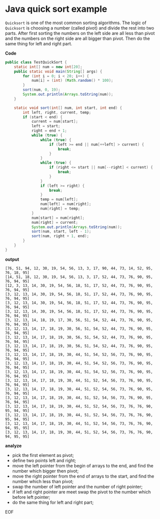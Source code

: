 # Java quick sort example
`Quicksort` is one of the most common sorting algorithms. The logic of `Quicksort` is choosing a number (called pivot) 
and divide the rest into two parts. After first sorting the numbers on the left side are all less than pivot and 
the numbers on the right side are all bigger than pivot. Then do the same thing for left and right part.

**Code**
```java
public class TestQuickSort {
    static int[] num = new int[20];
    public static void main(String[] args) {
        for (int i = 0; i < 20; i++) {
            num[i] = (int) (Math.random() * 100);
        }
        sort(num, 0, 19);
        System.out.println(Arrays.toString(num));
    }

    static void sort(int[] num, int start, int end) {
        int left, right, current, temp;
        if (start < end) {
            current = num[start];
            left = start;
            right = end + 1;
            while (true) {
                while (true) {
                    if (left >= end || num[++left] > current) {
                        break;
                    }
                }
                while (true) {
                    if (right <= start || num[--right] < current) {
                        break;
                    }
                }
                if (left >= right) {
                    break;
                }
                temp = num[left];
                num[left] = num[right];
                num[right] = temp;
            }
            num[start] = num[right];
            num[right] = current;
            System.out.println(Arrays.toString(num));
            sort(num, start, left - 1);
            sort(num, right + 1, end);
        }
    }
}
```
**output**
```
[76, 51, 94, 12, 30, 19, 54, 56, 13, 3, 17, 90, 44, 73, 14, 52, 95, 76, 18, 95]
[14, 51, 18, 12, 30, 19, 54, 56, 13, 3, 17, 52, 44, 73, 76, 90, 95, 76, 94, 95]
[12, 3, 13, 14, 30, 19, 54, 56, 18, 51, 17, 52, 44, 73, 76, 90, 95, 76, 94, 95]
[3, 12, 13, 14, 30, 19, 54, 56, 18, 51, 17, 52, 44, 73, 76, 90, 95, 76, 94, 95]
[3, 12, 13, 14, 30, 19, 54, 56, 18, 51, 17, 52, 44, 73, 76, 90, 95, 76, 94, 95]
[3, 12, 13, 14, 30, 19, 54, 56, 18, 51, 17, 52, 44, 73, 76, 90, 95, 76, 94, 95]
[3, 12, 13, 14, 18, 19, 17, 30, 56, 51, 54, 52, 44, 73, 76, 90, 95, 76, 94, 95]
[3, 12, 13, 14, 17, 18, 19, 30, 56, 51, 54, 52, 44, 73, 76, 90, 95, 76, 94, 95]
[3, 12, 13, 14, 17, 18, 19, 30, 56, 51, 54, 52, 44, 73, 76, 90, 95, 76, 94, 95]
[3, 12, 13, 14, 17, 18, 19, 30, 56, 51, 54, 52, 44, 73, 76, 90, 95, 76, 94, 95]
[3, 12, 13, 14, 17, 18, 19, 30, 44, 51, 54, 52, 56, 73, 76, 90, 95, 76, 94, 95]
[3, 12, 13, 14, 17, 18, 19, 30, 44, 51, 54, 52, 56, 73, 76, 90, 95, 76, 94, 95]
[3, 12, 13, 14, 17, 18, 19, 30, 44, 51, 54, 52, 56, 73, 76, 90, 95, 76, 94, 95]
[3, 12, 13, 14, 17, 18, 19, 30, 44, 51, 52, 54, 56, 73, 76, 90, 95, 76, 94, 95]
[3, 12, 13, 14, 17, 18, 19, 30, 44, 51, 52, 54, 56, 73, 76, 90, 95, 76, 94, 95]
[3, 12, 13, 14, 17, 18, 19, 30, 44, 51, 52, 54, 56, 73, 76, 90, 95, 76, 94, 95]
[3, 12, 13, 14, 17, 18, 19, 30, 44, 51, 52, 54, 56, 73, 76, 76, 90, 95, 94, 95]
[3, 12, 13, 14, 17, 18, 19, 30, 44, 51, 52, 54, 56, 73, 76, 76, 90, 95, 94, 95]
[3, 12, 13, 14, 17, 18, 19, 30, 44, 51, 52, 54, 56, 73, 76, 76, 90, 94, 95, 95]
[3, 12, 13, 14, 17, 18, 19, 30, 44, 51, 52, 54, 56, 73, 76, 76, 90, 94, 95, 95]
```

**analyze**

* pick the first element as pivot;
* define two points left and right;
* move the left pointer from the begin of arrays to the end, and find the number which bigger then pivot;
* move the right pointer from the end of arrays to the start, and find the number which less than pivot;
* swap the number of left pointer and the number of right pointer;
* if left and right pointer are meet swap the pivot to the number which before left pointer;
* do the same thing for left and right part;

EOF